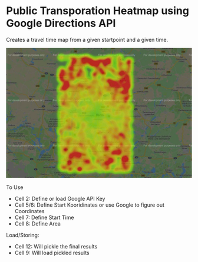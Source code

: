 # Public Transporation Heatmap using Google Directions API

Creates a travel time map from a given startpoint and a given time.

![Example Image that did not load](https://github.com/FrankT1983/TransportHeatmap/raw/master/Images/ExampleOutputBerlin.JPG)


To Use
- Cell 2: Define or load Google API Key
- Cell 5/6: Define Start Kooridinates or use Google to figure out Coordinates
- Cell 7: Define Start Time
- Cell 8: Define Area
	
Load/Storing:
- Cell 12: Will pickle the final results
- Cell 9: Will load pickled results	
